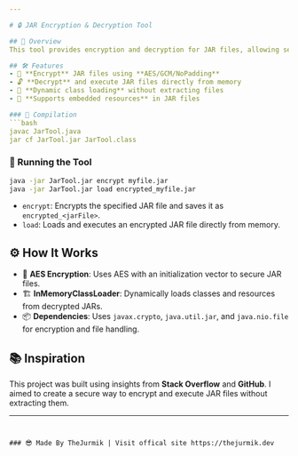 ```yaml
---

# 🔒 JAR Encryption & Decryption Tool

## 🚀 Overview
This tool provides encryption and decryption for JAR files, allowing secure storage and execution without writing decrypted data to disk.

## 🛠️ Features
- 🔐 **Encrypt** JAR files using **AES/GCM/NoPadding**
- 🔓 **Decrypt** and execute JAR files directly from memory
- 🚀 **Dynamic class loading** without extracting files
- 📁 **Supports embedded resources** in JAR files

### 🔧 Compilation
```bash
javac JarTool.java
jar cf JarTool.jar JarTool.class
```
### 🚀 Running the Tool
```bash
java -jar JarTool.jar encrypt myfile.jar
java -jar JarTool.jar load encrypted_myfile.jar
```
- `encrypt`: Encrypts the specified JAR file and saves it as `encrypted_<jarFile>`.
- `load`: Loads and executes an encrypted JAR file directly from memory.

## ⚙️ How It Works
- 🔑 **AES Encryption**: Uses AES with an initialization vector to secure JAR files.
- 🏗️ **InMemoryClassLoader**: Dynamically loads classes and resources from decrypted JARs.
- 📦 **Dependencies**: Uses `javax.crypto`, `java.util.jar`, and `java.nio.file` for encryption and file handling.

## 📚 Inspiration
This project was built using insights from **Stack Overflow** and **GitHub**. I aimed to create a secure way to encrypt and execute JAR files without extracting them.

---
```


### 😎 Made By TheJurmik | Visit offical site https://thejurmik.dev
